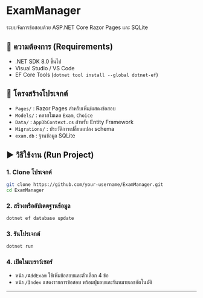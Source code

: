 
# ExamManager

ระบบจัดการข้อสอบด้วย ASP.NET Core Razor Pages และ SQLite

## 🔧 ความต้องการ (Requirements)
- .NET SDK 8.0 ขึ้นไป
- Visual Studio / VS Code
- EF Core Tools (`dotnet tool install --global dotnet-ef`)

## 📁 โครงสร้างโปรเจกต์
- `Pages/` : Razor Pages สำหรับเพิ่ม/แสดงข้อสอบ
- `Models/` : คลาสโมเดล `Exam`, `Choice`
- `Data/` : `AppDbContext.cs` สำหรับ Entity Framework
- `Migrations/` : ประวัติการเปลี่ยนแปลง schema
- `exam.db` : ฐานข้อมูล SQLite

## ▶️ วิธีใช้งาน (Run Project)

### 1. Clone โปรเจกต์
```bash
git clone https://github.com/your-username/ExamManager.git
cd ExamManager
```

### 2. สร้างหรืออัปเดตฐานข้อมูล
```bash
dotnet ef database update
```

### 3. รันโปรเจกต์
```bash
dotnet run
```

### 4. เปิดในเบราว์เซอร์
- หน้า `/AddExam` ใช้เพิ่มข้อสอบและตัวเลือก 4 ข้อ
- หน้า `/Index` แสดงรายการข้อสอบ พร้อมปุ่มลบและรันหมายเลขอัตโนมัติ
---
